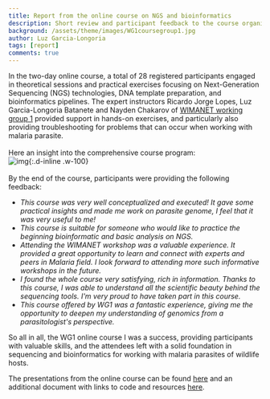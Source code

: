 ```yaml
---
title: Report from the online course on NGS and bioinformatics
description: Short review and participant feedback to the course organised by WG1
background: /assets/theme/images/WG1coursegroup1.jpg
author: Luz Garcia-Longoria
tags: [report]
comments: true
---
```


In the two-day online course, a total of 28 registered participants engaged in  theoretical sessions and practical exercises focusing on Next-Generation Sequencing (NGS) technologies, DNA template preparation, and bioinformatics pipelines. The expert instructors Ricardo Jorge Lopes, Luz Garcia-Longoria Batanete and Nayden Chakarov of [WIMANET working group 1](https://wimanet-science.github.io/web/wg1/) provided support in hands-on exercises, and particularly also providing troubleshooting for problems that can occur when working with malaria parasite.
<br>
<br>
Here an insight into the comprehensive course program:<br>
![img](https://github.com/wimanet-science/web/blob/659b25496970ee551788d0c69ddb6fac34d4b185/assets/theme/images/WG1courseprogram.jpg){:.d-inline .w-100}
<br>
<br>
By the end of the course, participants were providing the following feedback:
* _This course was very well conceptualized and executed! It gave some practical insights and made me work on parasite genome, I feel that it was very useful to me!_
* _This course is suitable for someone who would like to practice the beginning bioinformatic and basic analysis on NGS._
* _Attending the WIMANET workshop was a valuable experience. It provided a great opportunity to learn and connect with experts and peers in Malaria field. I look forward to attending more such informative workshops in the future._
* _I found the whole course very satisfying, rich in information. Thanks to this course, I was able to understand all the scientific beauty behind the sequencing tools. I'm very proud to have taken part in this course._
* _This course offered by WG1 was a fantastic experience, giving me the opportunity to deepen my understanding of genomics from a parasitologist's perspective._

So all in all, the WG1 online course I was a success, providing participants with valuable skills, and the attendees left with a solid foundation in sequencing and bioinformatics for working with malaria parasites of wildlife hosts.

The presentations from the online course can be found [here](https://docs.google.com/presentation/d/1fm5aS3JGr4UFIZwTKPOjqKJzbxMngZeV/edit?usp=sharing&ouid=106061287584088717445&rtpof=true&sd=true) and an additional document with links to code and resources [here](https://docs.google.com/document/d/1d_HtA3yAnUlWW32l3cQ9at3_EdkoPrUMkK7EhaBwaL8/edit?usp=sharing).
